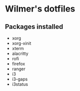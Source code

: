 # Wilmer's dotfiles

## Packages installed
- xorg
- xorg-xinit
- xterm
- alacritty
- rofi
- firefox
- ranger
- i3
- i3-gaps
- i3status
